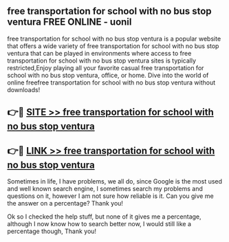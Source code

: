 ## free transportation for school with no bus stop ventura FREE ONLINE - uonil

free transportation for school with no bus stop ventura is a popular website that offers a wide variety of free transportation for school with no bus stop ventura that can be played in environments where access to free transportation for school with no bus stop ventura sites is typically restricted,Enjoy playing all your favorite casual free transportation for school with no bus stop ventura, office, or home. Dive into the world of online freefree transportation for school with no bus stop ventura without downloads!

## 👉🔴 [SITE >> free transportation for school with no bus stop ventura](http://news.freeplayer.one?title=free_transportation_for_school_with_no_bus_stop_ventura&ref=FRRE)

## 👉🔴 [LINK >> free transportation for school with no bus stop ventura](http://news.freeplayer.one?title=free_transportation_for_school_with_no_bus_stop_ventura&ref=FREE)

Sometimes in life, I have problems, we all do, since Google is the most used and well known search engine, I sometimes search my problems and questions on it, however I am not sure how reliable is it. Can you give me the answer on a percentage? Thank you!

Ok so I checked the help stuff, but none of it gives me a percentage, although I now know how to search better now, I would still like a percentage though, Thank you!